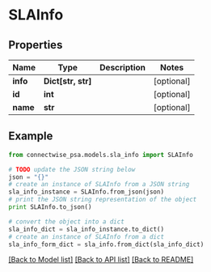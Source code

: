 # SLAInfo


## Properties
Name | Type | Description | Notes
------------ | ------------- | ------------- | -------------
**info** | **Dict[str, str]** |  | [optional] 
**id** | **int** |  | [optional] 
**name** | **str** |  | [optional] 

## Example

```python
from connectwise_psa.models.sla_info import SLAInfo

# TODO update the JSON string below
json = "{}"
# create an instance of SLAInfo from a JSON string
sla_info_instance = SLAInfo.from_json(json)
# print the JSON string representation of the object
print SLAInfo.to_json()

# convert the object into a dict
sla_info_dict = sla_info_instance.to_dict()
# create an instance of SLAInfo from a dict
sla_info_form_dict = sla_info.from_dict(sla_info_dict)
```
[[Back to Model list]](../README.md#documentation-for-models) [[Back to API list]](../README.md#documentation-for-api-endpoints) [[Back to README]](../README.md)



